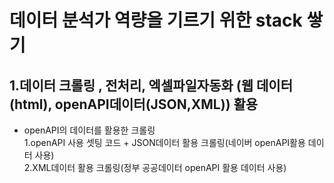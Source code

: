 # 데이터 분석가 역량을 기르기 위한 stack 쌓기

## 1.데이터 크롤링 , 전처리, 엑셀파일자동화 (웹 데이터(html), openAPI데이터(JSON,XML)) 활용  
- openAPI의 데이터를 활용한 크롤링  
1.openAPI 사용 셋팅 코드 + JSON데이터 활용 크롤링(네이버 openAPI활용 데이터 사용)  
2.XML데이터 활용 크롤링(정부 공공데이터 openAPI 활용 데이터 사용)
